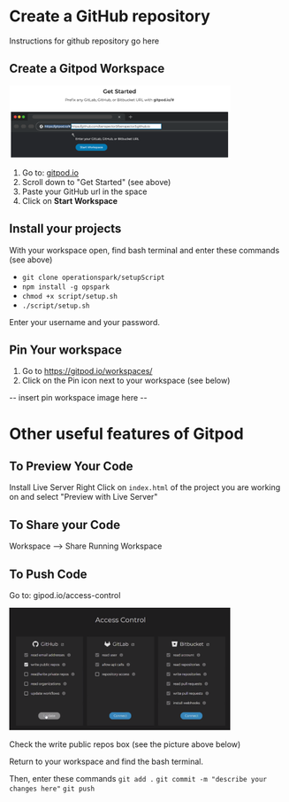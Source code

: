 # Create a GitHub repository

Instructions for github repository go here

## Create a Gitpod Workspace

<img style="width: 400px" src="https://github.com/OperationSpark/fsd-setup/blob/master/create-workspace-gitpod.png?raw=true">

1. Go to: <a href=gitpod.io>gitpod.io</a>
2. Scroll down to "Get Started" (see above)
3. Paste your GitHub url in the space
4. Click on **Start Workspace**

## Install your projects

With your workspace open, find bash terminal and enter these commands (see above)
* `git clone operationspark/setupScript`
* `npm install -g opspark`
* `chmod +x script/setup.sh`
* `./script/setup.sh`

Enter your username and your password.

## Pin Your workspace

1. Go to <a href=https://gitpod.io/workspaces/>https://gitpod.io/workspaces/</a>
2. Click on the Pin icon next to your workspace (see below) 

-- insert pin workspace image here -- 

# Other useful features of Gitpod

## To Preview Your Code
Install Live Server
Right Click on `index.html` of the project you are working on and select "Preview with Live Server"

## To Share your Code

Workspace --> Share Running Workspace

## To Push Code

Go to: gipod.io/access-control

<img style="width: 400px" src="https://github.com/OperationSpark/fsd-setup/blob/master/authorize-github-push.png?raw=true">

Check the write public repos box (see the picture above below)

Return to your workspace and find the bash terminal.

Then, enter these commands
`git add .`
`git commit -m "describe your changes here"`
`git push`
